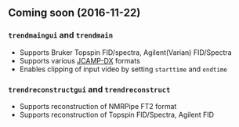 ## Coming soon (2016-11-22)

### `trendmaingui` and `trendmain`  
- Supports Bruker Topspin FID/spectra, Agilent(Varian) FID/Spectra
- Supports various [JCAMP-DX](https://badc.nerc.ac.uk/help/formats/jcamp_dx/) formats 
- Enables clipping of input video by setting `starttime` and `endtime`

### `trendreconstructgui` and `trendreconstruct`  
- Supports reconstruction of NMRPipe FT2 format
- Supports reconstruction of Topspin FID/Spectra, Agilent FID

